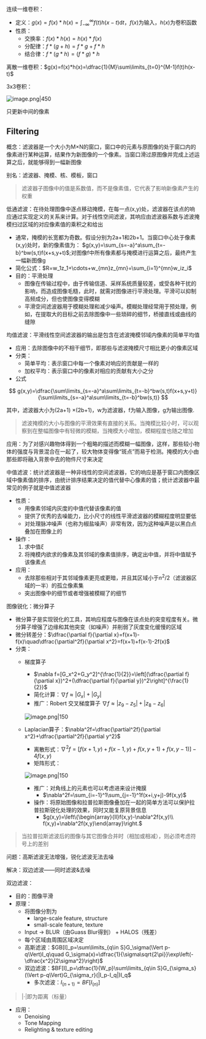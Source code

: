 连续一维卷积：

+ 定义：$g(x)=f(x)*h(x)=\int_{-\infty}^\infty f(t)h(x-t)\text{d}t$，$f(x)$为输入，$h(x)$为卷积函数
+ 性质：
	+ 交换率：$f(x)*h(x)=h(x)*f(x)$
	+ 分配律：$f*(g+h)=f*g+f*h$
	+ 结合律：$f*(g*h)=(f*g)*h$

离散一维卷积：$g(x)=f(x)*h(x)=\dfrac{1}{M}\sum\limits_{t=0}^{M-1}f(t)h(x-t)$

3x3卷积：

![image.png|450](https://s2.loli.net/2023/11/16/VaPrOuzlgmtHKCN.png)

只更新中间的像素

## Filtering
概念：滤波器是一个大小为M×N的窗口，窗口中的元素与原图像的处于窗口内的像素进行某种运算，结果作为新图像的一个像素。当窗口滑过原图像并完成上述运算之后，就能够得到一幅新图像

别名：滤波器、掩模、核、模板，窗口
> 滤波器子图像中的值是系数值，而不是像素值，它代表了影响新像素产生的权重

低通滤波：在待处理图像中逐点移动掩模，在每一点(x,y)处，滤波器在该点的响应通过实现定义的关系来计算。对于线性空间滤波，其响应由滤波器系数与滤波掩模扫过区域的对应像素值的乘积之和给出

+ 通常，掩模的长宽都为奇数。假设分别为2a+1和2b+1。当窗口中心处于像素(x,y)处时，新的像素值为： $g(x,y)=\sum_{s=-a}^a\sum_{t=-b}^bw(s,t)f(x+s,y+t)$;对图像f中所有像素都与掩模进行运算之后，最终产生一幅新图像g
+ 简化公式：$R=w_1z_1+\cdots+w_{mn}z_{mn}=\sum_{i=1}^{mn}w_iz_i$
+ 目的：平滑处理
	+ 图像在传输过程中，由于传输信道、采样系统质量较差，或受各种干扰的影响，而造成图像毛糙，此时，就需对图像进行平滑处理。平滑可以抑制高频成分，但也使图像变得模糊
	+ 平滑空间滤波器用于模糊处理和减少噪声。模糊处理经常用于预处理，例如，在提取大的目标之前去除图像中一些琐碎的细节，桥接直线或曲线的缝隙

均值滤波：平滑线性空间滤波器的输出是包含在滤波掩模邻域内像素的简单平均值

+ 应用：去除图像中的不相干细节，即那些与滤波掩模尺寸相比更小的像素区域
+ 分类：
	+ 简单平均：表示窗口中每一个像素对响应的贡献是一样的
	+ 加权平均：表示窗口中的像素对相应的贡献有大小之分
+ 公式

$$
g(x,y)=\dfrac{\sum\limits_{s=-a}^a\sum\limits_{t=-b}^bw(s,t)f(x+s,y+t)}{\sum\limits_{s=-a}^a\sum\limits_{t=-b}^bw(s,t)}
$$

其中，滤波器大小为(2a+1) ×(2b+1)，w为滤波器，f为输入图像，g为输出图像.
> 滤波掩模的大小与图像的平滑效果有直接的关系。当掩模比较小时，可以观察到在整幅图像中有轻微的模糊，当掩模大小增加，模糊程度也随之增加

应用：为了对感兴趣物体得到一个粗略的描述而模糊一幅图像，这样，那些较小物体的强度与背景混合在一起了，较大物体变得像“斑点”而易于检测。掩模的大小由那些即将融入背景中去的物件尺寸来决定

中值滤波：统计滤波器是一种非线性的空间滤波器，它的响应是基于窗口内图像区域中像素值的排序，由统计排序结果决定的值代替中心像素的值；统计滤波器中最常见的例子就是中值滤波器

+ 性质：
	+ 用像素邻域内灰度的中值代替该像素的值
	+ 提供了优秀的去噪能力，比小尺寸的线性平滑滤波器的模糊程度明显要低
	+ 对处理脉冲噪声（也称为椒盐噪声）非常有效，因为这种噪声是以黑白点叠加在图像上的
+ 操作：
	1. 求中值$\xi$
	2. 将掩模内欲求的像素及其邻域的像素值排序，确定出中值，并将中值赋予该像素点
+ 应用：
	+ 去除那些相对于其邻域像素更亮或更暗，并且其区域小于$n^2/2$（滤波器区域的一半）的孤立像素集
	+ 突出图像中的细节或者增强被模糊了的细节

图像锐化：微分算子

+ 微分算子是实现锐化的工具，其响应程度与图像在该点处的突变程度有关。微分算子增强了边缘和其他突变（如噪声）并削弱了灰度变化缓慢的区域
+ 微分转差分：$\dfrac{\partial f}{\partial x}=f(x+1)-f(x)\quad\dfrac{\partial^2f}{\partial x^2}=f(x+1)+f(x-1)-2f(x)$
+ 分类：
	+ 梯度算子
		+ $\nabla f=[G_x^2+G_y^2]^{\frac{1}{2}}=\left[(\dfrac{\partial f}{\partial x})^2+(\dfrac{\partial f}{\partial y})^2\right]^{\frac{1}{2}}$
		+ 简化计算：$\nabla f\approx|G_x|+|G_y|$
		+ 推广：Robert 交叉梯度算子 $\nabla f\approx|z_9-z_5|+|z_8-z_6|$

		![image.png|150](https://s2.loli.net/2023/11/23/AwPD5y1CHBocz3e.png)

	+ Laplacian算子：$\nabla^2f=\dfrac{\partial^2f}{\partial x^2}+\dfrac{\partial^2f}{\partial y^2}$
		+ 离散形式：$\nabla^2f=[f(x+1,y)+f(x-1,y)+f(x,y+1)+f(x,y-1)]-4f(x,y)$
		+ 矩阵形式：

		![image.png|150](https://s2.loli.net/2023/11/23/Ipuo3qbfwPliWed.png)

		+ 推广：对角线上的元素也可以考虑进来设计掩膜
			+ $\nabla^2f=\sum_{i=-1}^1\sum_{j=-1}^1f(x+i,y+j)-9f(x,y)$
		+ 操作：将原始图像和拉普拉斯图像叠加在一起的简单方法可以保护拉普拉斯锐化处理的效果，同时又能复原背景信息
			+ $g(x,y)=\left\{\begin{array}{ll}f(x,y)-\nabla^2f(x,y)\\ f(x,y)+\nabla^2f(x,y)\end{array}\right.$
> 当拉普拉斯滤波后的图像与其它图像合并时（相加或相减），则必须考虑符号上的差别

问题：高斯滤波无法增强，锐化滤波无法去噪

解决：双边滤波——同时滤波&去噪

双边滤波：

+ 目的：图像平滑
+ 原理：
	+ 将图像分割为
		+ large-scale feature, structure
		+ small-scale feature, texture
	+ Input $\to$ BLUR（由Guass Blur得到） + HALOS（残差）
	+ 每个区域由周围区域决定
	+ 高斯滤波：$GB[I]_p=\sum\limits_{q\in S}G_\sigma(\Vert p-q\Vert)I_q\quad G_\sigma(x)=\dfrac{1}{\sigma\sqrt{2\pi}}\exp\left(-\dfrac{x^2}{2\sigma^2}\right)$
	+ 双边滤波：$BF[I]_p=\dfrac{1}{W_p}\sum\limits_{q\in S}G_{\sigma_s}(\Vert p-q\Vert)G_{\sigma_r}(|I_p-I_q|)I_q$
		+ 多次滤波：$I_{(n+1)}=BF[I_{(n)}]$
> $|\cdot|$即为距离（标量）

+ 应用：
	+ Denoising
	+ Tone Mapping
	+ Relighting & texture editing
